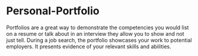 # Personal-Portfolio
Portfolios are a great way to demonstrate the competencies you would list on a resume or talk about in an interview they allow you to show and not just tell. During a job search, the portfolio showcases your work to potential employers. It presents evidence of your relevant skills and abilities.
